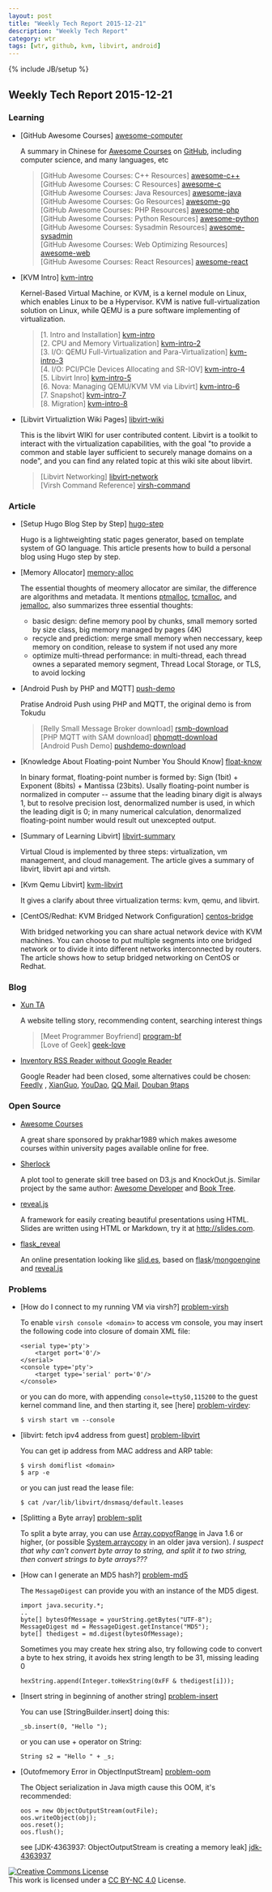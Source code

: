```yaml
---
layout: post
title: "Weekly Tech Report 2015-12-21"
description: "Weekly Tech Report"
category: wtr
tags: [wtr, github, kvm, libvirt, android]
---
```

{% include JB/setup %}

## Weekly Tech Report 2015-12-21

### Learning

+   [GitHub Awesome Courses] [awesome-computer]

    A summary in Chinese for [Awesome Courses] on [GitHub], including computer
    science, and many languages, etc

    > [GitHub Awesome Courses: C++ Resources] [awesome-c++]  
    > [GitHub Awesome Courses: C Resources] [awesome-c]  
    > [GitHub Awesome Courses: Java Resources] [awesome-java]  
    > [GitHub Awesome Courses: Go Resources] [awesome-go]  
    > [GitHub Awesome Courses: PHP Resources] [awesome-php]  
    > [GitHub Awesome Courses: Python Resources] [awesome-python]  
    > [GitHub Awesome Courses: Sysadmin Resources] [awesome-sysadmin]  
    > [GitHub Awesome Courses: Web Optimizing Resources] [awesome-web]  
    > [GitHub Awesome Courses: React Resources] [awesome-react]

[github]: https://github.com
[awesome courses]: https://github.com/prakhar1989/awesome-courses
[awesome-computer]: http://top.jobbole.com/18025/
[awesome-c++]: http://top.jobbole.com/14380/
[awesome-c]: http://top.jobbole.com/17557/
[awesome-java]: http://top.jobbole.com/15689/
[awesome-go]: http://top.jobbole.com/3600/
[awesome-php]: http://top.jobbole.com/3260/
[awesome-python]: http://top.jobbole.com/4866/
[awesome-sysadmin]: http://top.jobbole.com/2942/
[awesome-web]: http://top.jobbole.com/15613/
[awesome-react]: http://top.jobbole.com/15576/

+   [KVM Intro] [kvm-intro]

    Kernel-Based Virtual Machine, or KVM, is a kernel module on Linux, which
    enables Linux to be a Hypervisor. KVM is native full-virtualization solution
    on Linux, while QEMU is a pure software implementing of virtualization.
    
    > [1. Intro and Installation] [kvm-intro]  
    > [2. CPU and Memory Virtualization] [kvm-intro-2]  
    > [3. I/O: QEMU Full-Virtualization and Para-Virtualization] [kvm-intro-3]  
    > [4. I/O: PCI/PCIe Devices Allocating and SR-IOV] [kvm-intro-4]  
    > [5. Libvirt Inro] [kvm-intro-5]  
    > [6. Nova: Managing QEMU/KVM VM via Libvirt] [kvm-intro-6]  
    > [7. Snapshot] [kvm-intro-7]  
    > [8. Migration] [kvm-intro-8]

[kvm-intro]: http://www.cnblogs.com/sammyliu/p/4543110.html
[kvm-intro-2]: http://www.cnblogs.com/sammyliu/p/4543597.html
[kvm-intro-3]: http://www.cnblogs.com/sammyliu/p/4543657.html
[kvm-intro-4]: http://www.cnblogs.com/sammyliu/p/4548194.html
[kvm-intro-5]: http://www.cnblogs.com/sammyliu/p/4558638.html
[kvm-intro-6]: http://www.cnblogs.com/sammyliu/p/4568188.html
[kvm-intro-7]: http://www.cnblogs.com/sammyliu/p/4468757.html
[kvm-intro-8]: http://www.cnblogs.com/sammyliu/p/4572287.html%20

+   [Libvirt Virtualiztion Wiki Pages] [libvirt-wiki]

    This is the libvirt WIKI for user contributed content. Libvirt is a toolkit
    to interact with the virtualization capabilities, with the goal "to provide
    a common and stable layer sufficient to securely manage domains on a node",
    and you can find any related topic at this wiki site about libvirt.

    > [Libvirt Networking] [libvirt-network]  
    > [Virsh Command Reference] [virsh-command]

[libvirt-wiki]: http://wiki.libvirt.org/page/Main_Page
[libvirt-network]: http://wiki.libvirt.org/page/Networking
[virsh-command]: http://libvirt.org/sources/virshcmdref/html-single/

### Article

+   [Setup Hugo Blog Step by Step] [hugo-step]

    Hugo is a lightweighting static pages generator, based on template system of
    GO language. This article presents how to build a personal blog using Hugo
    step by step.

[hugo-step]: https://www.goodmemory.cc/%E4%B8%80%E6%AD%A5%E4%B8%80%E6%AD%A5%E6%95%99%E4%BD%A0%E7%94%A8hugo%E6%90%AD%E5%BB%BA%E5%8D%9A%E5%AE%A2/

+   [Memory Allocator] [memory-alloc]

    The essential thoughts of meomery allocator are similar, the difference are
    algorithms and metadata. It mentions [ptmalloc], [tcmalloc], and [jemalloc],
    also summarizes three essential thoughts:
    + basic design: define memory pool by chunks, small memory sorted by size 
      class, big memory managed by pages (4K)
    + recycle and prediction: merge small memory when neccessary, keep memory on
      condition, release to system if not used any more
    + optimize multi-thread performance: in multi-thread, each thread ownes a
      separated memory segment, Thread Local Storage, or TLS, to avoid locking

[memory-alloc]: http://blog.csdn.net/horkychen/article/details/35735103
[ptmalloc]: http://download.csdn.net/download/csuideal/4829502
[tcmalloc]: http://jamesgolick.com/2013/5/19/how-tcmalloc-works.html
[jemalloc]: http://wangkaisino.blog.163.com/blog/static/1870444202011431112323846/

+   [Android Push by PHP and MQTT] [push-demo]

    Pratise Android Push using PHP and MQTT, the original demo is from Tokudu

    > [Relly Small Message Broker download] [rsmb-download]  
    > [PHP MQTT with SAM download] [phpmqtt-download]  
    > [Android Push Demo] [pushdemo-download]

[push-demo]: http://blog.csdn.net/wuzehai02/article/details/8150159
[rsmb-download]: http://download.csdn.net/detail/wuzehai02/4735055
[phpmqtt-download]: http://download.csdn.net/detail/wuzehai02/4735078
[pushdemo-download]: http://download.csdn.net/detail/wuzehai02/4735172

+   [Knowledge About Floating-point Number You Should Know] [float-know]

    In binary format, floating-point number is formed by: Sign (1bit) + Exponent
    (8bits) + Mantissa (23bits). Usally floating-point number is normalized in
    computer -- assume that the leading binary digit is always 1, but to resolve
    precision lost, denormalized number is used, in which the leading digit is
    0; in many numerical calculation, denormalized floating-point number would
    result out unexcepted output.

[float-know]: http://blog.jobbole.com/86371/

+   [Summary of Learning Libvirt] [libvirt-summary]

    Virtual Cloud is implemented by three steps: virtualization, vm management,
    and cloud management. The article gives a summary of libvirt, libvirt api
    and virtsh.

[libvirt-summary]: http://blog.csdn.net/gaoxingnengjisuan/article/details/9674315

+   [Kvm Qemu Libvirt] [kvm-libvirt]

    It gives a clarify about three virtualization terms: kvm, qemu, and libvirt.

[kvm-libvirt]: http://kiwik.github.io/openstack/2014/05/04/KVM-QEMU-libvirt/

+   [CentOS/Redhat: KVM Bridged Network Configuration] [centos-bridge]

    With bridged networking you can share actual network device with KVM machines.
    You can choose to put multiple segments into one bridged network or to divide
    it into different networks interconnected by routers. The article shows how
    to setup bridged networking on CentOS or Redhat.

[centos-bridge]: http://www.cyberciti.biz/faq/rhel-linux-kvm-virtualization-bridged-networking-with-libvirt/

### Blog

+   [Xun TA](http://www.xuntayizhan.com/)

    A website telling story, recommending content, searching interest things

    > [Meet Programmer Boyfriend] [program-bf]  
    > [Love of Geek] [geek-love]

[program-bf]: http://www.xuntayizhan.com/blog/yu-jian-cheng-xu-yuan-nan-you/
[geek-love]: http://www.xuntayizhan.com/blog/ji-ke-ai-qing-zhi-yi-ai-ta-hai-shi-ai-wo/

+   [Inventory RSS Reader without Google Reader](http://www.williamlong.info/archives/3408.html)

    Google Reader had been closed, some alternatives could be chosen: [Feedly]
    , [XianGuo], [YouDao], [QQ Mail], [Douban 9taps]

[feedly]: http://www.feedly.com/
[xianguo]: http://xianguo.com/reader/
[youdao]: http://reader.youdao.com/
[qq mail]: https://mail.qq.com/
[douban 9taps]: http://9.douban.com/reader/

### Open Source

+   [Awesome Courses](https://github.com/prakhar1989/awesome-courses)

    A great share sponsored by prakhar1989 which makes awesome courses within
    university pages available online for free.

+   [Sherlock](https://github.com/phodal/sherlock)

    A plot tool to generate skill tree based on D3.js and KnockOut.js. Similar
    project by the same author: [Awesome Developer] and [Book Tree].

[awesome developer]: https://github.com/phodal/developer
[book tree]: https://github.com/phodal/booktree

+   [reveal.js](https://github.com/hakimel/reveal.js)

    A framework for easily creating beautiful presentations using HTML. Slides
    are written using HTML or Markdown, try it at <http://slides.com>.

+   [flask_reveal](https://github.com/dongweiming/flask_reveal)

    An online presentation looking like [slid.es](http://slid.es), based on
    [flask]/[mongoengine] and [reveal.js]

[flask]: https://github.com/mitsuhiko/flask
[mongoengine]: https://github.com/MongoEngine/mongoengine
[reveal.js]: https://github.com/hakimel/reveal.js

### Problems

+   [How do I connect to my running VM via virsh?] [problem-virsh]

    To enable `virsh console <domain>` to access vm console, you may insert the
    following code into <devices> closure of domain XML file:

        <serial type='pty'>
            <target port='0'/>
        </serial>
        <console type='pty'>
            <target type='serial' port='0'/>
        </console>
    or you can do more, with appending `console=ttyS0,115200` to the guest kernel
    command line, and then starting it, see [here] [problem-virdev]:

        $ virsh start vm --console

[problem-virsh]: http://askubuntu.com/questions/156564/how-do-i-connect-to-my-running-vm-via-virsh
[problem-virdev]: http://wiki.libvirt.org/page/Error_%22internal_error_cannot_find_character_device%22_when_trying_to_connect_a_domain's_console

+   [libvirt: fetch ipv4 address from guest] [problem-libvirt]

    You can get ip address from MAC address and ARP table:

        $ virsh domiflist <domain>
        $ arp -e
    or you can just read the lease file:

        $ cat /var/lib/libvirt/dnsmasq/default.leases

[problem-libvirt]: http://stackoverflow.com/questions/19057915/libvirt-fetch-ipv4-address-from-guest

+   [Splitting a Byte array] [problem-split]

    To split a byte array, you can use [Array.copyofRange] in Java 1.6 or higher,
    (or possible [System.arraycopy] in an older java version).
    *I suspect that why can't convert byte array to string, and split it to two
    string, then convert strings to byte arrays???*

[problem-split]: http://stackoverflow.com/questions/2253912/splitting-a-byte-array
[array.copyofrange]: http://java.sun.com/javase/6/docs/api/java/util/Arrays.html#copyOfRange%28byte%5b%5d,%20int,%20int%29
[system.arraycopy]: http://java.sun.com/j2se/1.5.0/docs/api/java/lang/System.html#arraycopy%28java.lang.Object,%20int,%20java.lang.Object,%20int,%20int%29

+   [How can I generate an MD5 hash?] [problem-md5]

    The `MessageDigest` can provide you with an instance of the MD5 digest.

        import java.security.*;
        ..
        byte[] bytesOfMessage = yourString.getBytes("UTF-8");
        MessageDigest md = MessageDigest.getInstance("MD5");
        byte[] thedigest = md.digest(bytesOfMessage);
    Sometimes you may create hex string also, try following code to convert a
    byte to hex string, it avoids hex string length to be 31, missing leading 0

        hexString.append(Integer.toHexString(0xFF & thedigest[i]));

[problem-md5]: http://stackoverflow.com/questions/415953/how-can-i-generate-an-md5-hash

+   [Insert string in beginning of another string] [problem-insert]

    You can use [StringBuilder.insert] doing this:

        _sb.insert(0, "Hello ");
    or you can use + operator on String:

        String s2 = "Hello " + _s;

[problem-insert]: http://stackoverflow.com/questions/1475807/insert-string-in-beginning-of-another-string

+   [Outofmemory Error in ObjectInputStream] [problem-oom]

    The Object serialization in Java migth cause this OOM, it's recommended:

        oos = new ObjectOutputStream(outFile);
        oos.writeObject(obj);
        oos.reset();
        oos.flush();
    see [JDK-4363937: ObjectOutputStream is creating a memory leak] [jdk-4363937]

[problem-oom]: http://www.coderanch.com/t/504342/java-io/java/Outofmemory-Error-ObjectInputStream
[jdk-4363937]: http://bugs.java.com/bugdatabase/view_bug.do?bug_id=4363937


[![Creative Commons License][CC png]][CC BY-NC 4.0]<br/>
This work is licensed under a [CC BY-NC 4.0][] License.

[cc png]: https://i.creativecommons.org/l/by-nc/4.0/88x31.png
[cc by-nc 4.0]: http://creativecommons.org/licenses/by-nc/4.0/
